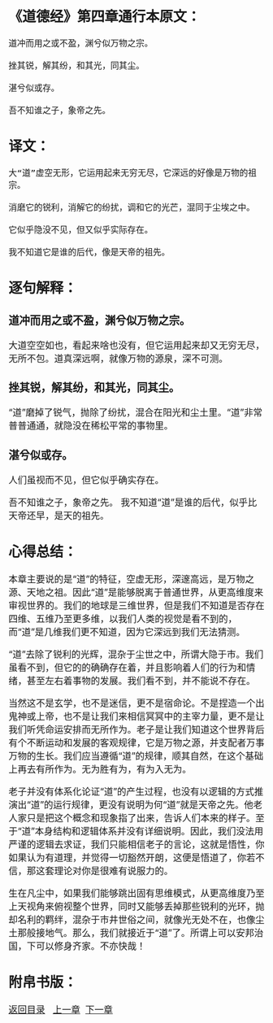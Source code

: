 <font size="4">

## 《道德经》第四章通行本原文：

    道冲而用之或不盈，渊兮似万物之宗。
    
    挫其锐，解其纷，和其光，同其尘。
    
    湛兮似或存。
    
    吾不知谁之子，象帝之先。


## 译文：
 
    大“道”虚空无形，它运用起来无穷无尽，它深远的好像是万物的祖宗。
    
    消磨它的锐利，消解它的纷扰，调和它的光芒，混同于尘埃之中。
    
    它似乎隐没不见，但又似乎实际存在。
    
    我不知道它是谁的后代，像是天帝的祖先。



## 逐句解释：

### 道冲而用之或不盈，渊兮似万物之宗。
大道空空如也，看起来啥也没有，但它运用起来却又无穷无尽，无所不包。道真深远啊，就像万物的源泉，深不可测。

### 挫其锐，解其纷，和其光，同其尘。
“道”磨掉了锐气，抛除了纷扰，混合在阳光和尘土里。“道”非常普普通通，就隐没在稀松平常的事物里。

### 湛兮似或存。
人们虽视而不见，但它似乎确实存在。

吾不知谁之子，象帝之先。
我不知道“道”是谁的后代，似乎比天帝还早，是天的祖先。


## 心得总结：
本章主要说的是“道”的特征，空虚无形，深邃高远，是万物之源、天地之祖。因此“道”是能够脱离于普通世界，从更高维度来审视世界的。我们的地球是三维世界，但是我们不知道是否存在四维、五维乃至更多维，以我们人类的视觉是看不到的，而“道”是几维我们更不知道，因为它深远到我们无法猜测。

“道”去除了锐利的光辉，混杂于尘世之中，所谓大隐于市。我们虽看不到，但它的的确确存在着，并且影响着人们的行为和情绪，甚至左右着事物的发展。我们看不到，并不能说不存在。

当然这不是玄学，也不是迷信，更不是宿命论。不是捏造一个出鬼神或上帝，也不是让我们来相信冥冥中的主宰力量，更不是让我们听凭命运安排而无所作为。老子是让我们知道这个世界背后有个不断运动和发展的客观规律，它是万物之源，并支配者万事万物的生长。我们应当遵循“道”的规律，顺其自然，在这个基础上再去有所作为。无为胜有为，有为入无为。

老子并没有体系化论证“道”的产生过程，也没有以逻辑的方式推演出“道”的运行规律，更没有说明为何“道”就是天帝之先。他老人家只是把这个概念和现象指了出来，告诉人们本来的样子。至于“道”本身结构和逻辑体系并没有详细说明。因此，我们没法用严谨的逻辑去求证，我们只能相信老子的言论，这就是悟性，你如果认为有道理，并觉得一切豁然开朗，这便是悟道了，你若不信，那这套理论对你是很难有说服力的。


生在凡尘中，如果我们能够跳出固有思维模式，从更高维度乃至上天视角来俯视整个世界，同时又能够丢掉那些锐利的光环，抛却名利的羁绊，混杂于市井世俗之间，就像光无处不在，也像尘土那般接地气。那么，我们就接近于“道”了。所谓上可以安邦治国，下可以修身齐家。不亦快哉！

## 附帛书版：

[返回目录](../README.md) &nbsp; [上一章](./03.md)&nbsp; [下一章](./05.md)

</font>
